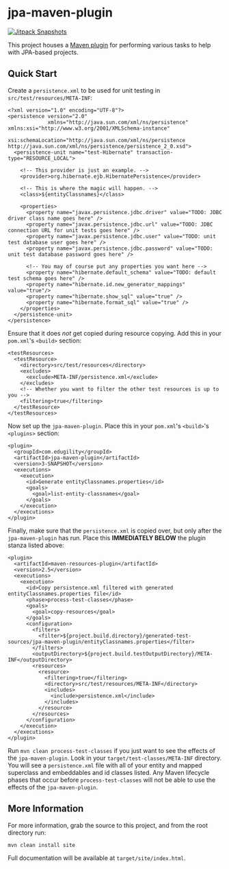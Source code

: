 jpa-maven-plugin
================

[![Jitpack Snapshots](https://jitpack.io/v/iSnow/jpa-maven-plugin/2b8d2659ce.svg)](https://jitpack.io/#iSnow/jpa-maven-plugin/2b8d2659ce)

This project houses a [Maven plugin][1] for performing various tasks
to help with JPA-based projects.

## Quick Start

Create a `persistence.xml` to be used for unit testing in
`src/test/resources/META-INF`:

    <?xml version="1.0" encoding="UTF-8"?>
    <persistence version="2.0"
                 xmlns="http://java.sun.com/xml/ns/persistence" xmlns:xsi="http://www.w3.org/2001/XMLSchema-instance"
                 xsi:schemaLocation="http://java.sun.com/xml/ns/persistence http://java.sun.com/xml/ns/persistence/persistence_2_0.xsd">
      <persistence-unit name="test-Hibernate" transaction-type="RESOURCE_LOCAL">

        <!-- This provider is just an example. -->
        <provider>org.hibernate.ejb.HibernatePersistence</provider>

        <!-- This is where the magic will happen. -->
        <class>${entityClassnames}</class>

        <properties>
          <property name="javax.persistence.jdbc.driver" value="TODO: JDBC driver class name goes here" />
          <property name="javax.persistence.jdbc.url" value="TODO: JDBC connection URL for unit tests goes here" />
          <property name="javax.persistence.jdbc.user" value="TODO: unit test database user goes here" />
          <property name="javax.persistence.jdbc.password" value="TODO: unit test database password goes here" />

          <!-- You may of course put any properties you want here -->
          <property name="hibernate.default_schema" value="TODO: default test schema goes here" />
          <property name="hibernate.id.new_generator_mappings" value="true"/>
          <property name="hibernate.show_sql" value="true" />
          <property name="hibernate.format_sql" value="true" />
        </properties>
      </persistence-unit>
    </persistence>

Ensure that it does _not_ get copied during resource copying.  Add
this in your `pom.xml`'s `<build>` section:

    <testResources>
      <testResource>
        <directory>src/test/resources</directory>
        <excludes>
          <exclude>META-INF/persistence.xml</exclude>
        </excludes>
        <!-- Whether you want to filter the other test resources is up to you -->
        <filtering>true</filtering>
      </testResource>
    </testResources>

Now set up the `jpa-maven-plugin`.  Place this in your `pom.xml`'s
`<build>`'s `<plugins>` section:

    <plugin>
      <groupId>com.edugility</groupId>
      <artifactId>jpa-maven-plugin</artifactId>
      <version>3-SNAPSHOT</version>
      <executions>
        <execution>
          <id>Generate entityClassnames.properties</id>
          <goals>
            <goal>list-entity-classnames</goal>
          </goals>
        </execution>
      </executions>
    </plugin>

Finally, make sure that the `persistence.xml` is copied over, but only
after the `jpa-maven-plugin` has run.  Place this **IMMEDIATELY
BELOW** the plugin stanza listed above:

    <plugin>
      <artifactId>maven-resources-plugin</artifactId>
      <version>2.5</version>
      <executions>
        <execution>
          <id>Copy persistence.xml filtered with generated entityClassnames.properties file</id>
          <phase>process-test-classes</phase>
          <goals>
            <goal>copy-resources</goal>
          </goals>
          <configuration>
            <filters>
              <filter>${project.build.directory}/generated-test-sources/jpa-maven-plugin/entityClassnames.properties</filter>
            </filters>
            <outputDirectory>${project.build.testOutputDirectory}/META-INF</outputDirectory>
            <resources>
              <resource>
                <filtering>true</filtering>
                <directory>src/test/resources/META-INF</directory>
                <includes>
                  <include>persistence.xml</include>
                </includes>
              </resource>
            </resources>
          </configuration>
        </execution>
      </executions>
    </plugin>

Run `mvn clean process-test-classes` if you just want to see the
effects of the `jpa-maven-plugin`.  Look in your
`target/test-classes/META-INF` directory.  You will see a
`persistence.xml` file with all of your entity and mapped superclass
and embeddables and id classes listed.  Any Maven lifecycle phases
that occur before `process-test-classes` will not be able to use the
effects of the `jpa-maven-plugin`.

## More Information

For more information, grab the source to this project, and from the root directory run:

    mvn clean install site

Full documentation will be available at `target/site/index.html`.

[1]: http://maven.apache.org/guides/plugin/guide-java-plugin-development.html
